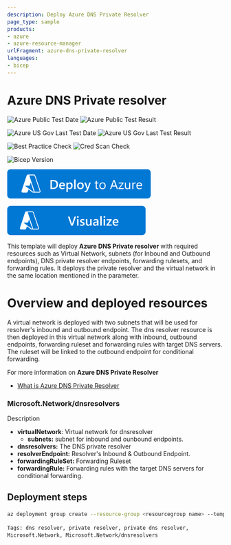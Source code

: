 ```yaml
---
description: Deploy Azure DNS Private Resolver
page_type: sample
products:
- azure
- azure-resource-manager
urlFragment: azure-dns-private-resolver
languages:
- bicep
---
```


# Azure DNS Private resolver

![Azure Public Test Date](https://azurequickstartsservice.blob.core.windows.net/badges/quickstarts/microsoft.network/azure-dns-private-resolver/PublicLastTestDate.svg)
![Azure Public Test Result](https://azurequickstartsservice.blob.core.windows.net/badges/quickstarts/microsoft.network/azure-dns-private-resolver/PublicDeployment.svg)

![Azure US Gov Last Test Date](https://azurequickstartsservice.blob.core.windows.net/badges/quickstarts/microsoft.network/azure-dns-private-resolver/FairfaxLastTestDate.svg)
![Azure US Gov Last Test Result](https://azurequickstartsservice.blob.core.windows.net/badges/quickstarts/microsoft.network/azure-dns-private-resolver/FairfaxDeployment.svg)

![Best Practice Check](https://azurequickstartsservice.blob.core.windows.net/badges/quickstarts/microsoft.network/azure-dns-private-resolver/BestPracticeResult.svg)
![Cred Scan Check](https://azurequickstartsservice.blob.core.windows.net/badges/quickstarts/microsoft.network/azure-dns-private-resolver/CredScanResult.svg)

![Bicep Version](https://azurequickstartsservice.blob.core.windows.net/badges/quickstarts/microsoft.network/azure-dns-private-resolver/BicepVersion.svg)

[![Deploy To Azure](https://raw.githubusercontent.com/Azure/azure-quickstart-templates/master/1-CONTRIBUTION-GUIDE/images/deploytoazure.svg?sanitize=true)](https://portal.azure.com/#create/Microsoft.Template/uri/https%3A%2F%2Fraw.githubusercontent.com%2FAzure%2Fazure-quickstart-templates%2Fmaster%2Fquickstarts%2Fmicrosoft.network%2Fazure-dns-private-resolver%2Fazuredeploy.json)

[![Visualize](https://raw.githubusercontent.com/Azure/azure-quickstart-templates/master/1-CONTRIBUTION-GUIDE/images/visualizebutton.svg?sanitize=true)](http://armviz.io/#/?load=https%3A%2F%2Fraw.githubusercontent.com%2FAzure%2Fazure-quickstart-templates%2Fmaster%2Fquickstarts%2Fmicrosoft.network%2Fazure-dns-private-resolver%2Fazuredeploy.json)

This template will deploy **Azure DNS Private resolver** with required resources such as Virtual Network, subnets (for Inbound and Outbound endpoints), DNS private resolver endpoints, forwarding rulesets, and forwarding rules. It deploys the private resolver and the virtual network in the same location mentioned in the parameter.

# Overview and deployed resources

A virtual network is deployed with two subnets that will be used for resolver's inbound and outbound endpoint. The dns resolver resource is then deployed in this virtual network along with inbound, outbound endpoints, forwarding ruleset and forwarding rules with target DNS servers. The ruleset will be linked to the outbound endpoint for conditional forwarding.

For more information on **Azure DNS Private Resolver**
- [What is Azure DNS Private Resolver](https://docs.microsoft.com/en-us/azure/dns/dns-private-resolver-overview)

### Microsoft.Network/dnsresolvers

Description
- **virtualNetwork**: Virtual network for dnsresolver
    -  **subnets:** subnet for inbound and ounbound endpoints.
- **dnsresolvers:** The DNS private resolver
- **resolverEndpoint:** Resolver's Inbound & Outbound Endpoint.
- **forwardingRuleSet:** Forwarding Ruleset
- **forwardingRule:** Forwarding rules with the target DNS servers for conditional forwarding.

## Deployment steps

```Bash
az deployment group create --resource-group <resourcegroup name> --template-file <bicep file location>
```

`Tags: dns resolver, private resolver, private dns resolver, Microsoft.Network, Microsoft.Network/dnsresolvers`